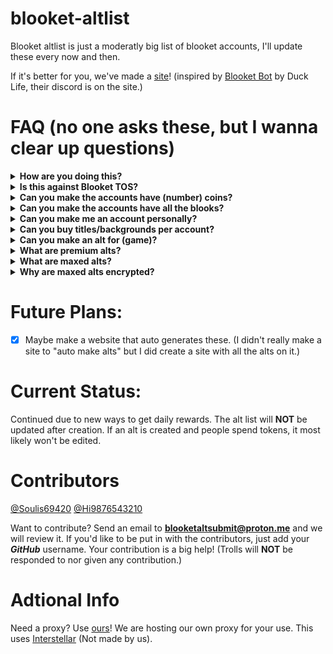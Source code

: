 # blooket-altlist

Blooket altlist is just a moderatly big list of blooket accounts, I'll update these every now and then.

If it's better for you, we've made a [site](https://blooket-alts.glitch.me)! (inspired by [Blooket Bot](https://blooketbot.glitch.me) by Duck Life, their discord is on the site.)

# FAQ (no one asks these, but I wanna clear up questions)

<details>
  <summary><strong>How are you doing this?</strong></summary>
  That's the secret.
</details>

<details>
  <summary><strong>Is this against Blooket TOS?</strong></summary>
  Yes, don't get mad at me if these alts get banned.
</details>

<details>
  <summary><strong>Can you make the accounts have (number) coins?</strong></summary>
  No, just wait 24 hours because I will dump 500+ tokens every now and then.
</details>

<details>
  <summary><strong>Can you make the accounts have all the blooks?</strong></summary>
  Would've already been done, but you can use Blooket Cheats to locally give all them to yourself.
</details>

<details>
  <summary><strong>Can you make me an account personally?</strong></summary>
  No, just wait for the accounts to be added.
</details>

<details>
  <summary><strong>Can you buy titles/backgrounds per account?</strong></summary>
  No, it would clutter up the alt list too much and doesn't really matter, buy them yourself on them.
</details>

<details>
  <summary><strong>Can you make an alt for (game)?</strong></summary>
  No.
</details>

<details>
  <summary><strong>What are premium alts?</strong></summary>
  Premium alts are alts that have 1000+ tokens and at least 10 blooks.
</details>

<details>
  <summary><strong>What are maxed alts?</strong></summary>
  Maxed alts are alts that have either a full set (not including chromas), multiple full sets (not including chromas), or every blook (maybe a chroma).
</details>

<details>
  <summary><strong>Why are maxed alts encrypted?</strong></summary>
  Maxed alts are encrypted because people might login to them and destroy them, sorry but that's how it has to be.
</details>


# Future Plans:

- [x] Maybe make a website that auto generates these. (I didn't really make a site to "auto make alts" but I did create a site with all the alts on it.)


# Current Status:

Continued due to new ways to get daily rewards. The alt list will **NOT** be updated after creation. If an alt is created and people spend tokens, it most likely won't be edited.


# Contributors

[@Soulis69420](https://github.com/Soulis69420)
[@Hi9876543210](https://github.com/Hi9876543210)

Want to contribute?
Send an email to **blooketaltsubmit@proton.me** and we will review it. If you'd like to be put in with the contributors, just add your ***GitHub*** username.
Your contribution is a big help! (Trolls will **NOT** be responded to nor given any contribution.)

# Adtional Info

Need a proxy? Use [ours](https://redesigned-acorn-q77p5jjxvq9xhxw69-8080.app.github.dev)! We are hosting our own proxy for your use. This uses [Interstellar](https://discord.com/invite/interstellar) (Not made by us).

